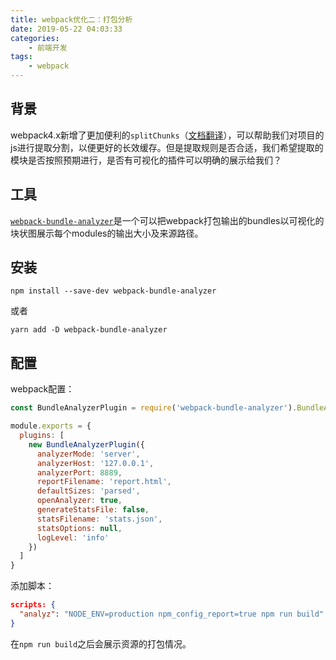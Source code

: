 ```yaml
---
title: webpack优化二：打包分析
date: 2019-05-22 04:03:33
categories: 
    - 前端开发
tags:
    - webpack
---
```


## 背景

webpack4.x新增了更加便利的`splitChunks`（[文档翻译](https://github.com/hinapudao/SplitChunksPlugin)），可以帮助我们对项目的js进行提取分割，以便更好的长效缓存。但是提取规则是否合适，我们希望提取的模块是否按照预期进行，是否有可视化的插件可以明确的展示给我们？

## 工具

[`webpack-bundle-analyzer`](https://github.com/webpack-contrib/webpack-bundle-analyzer)是一个可以把webpack打包输出的bundles以可视化的块状图展示每个modules的输出大小及来源路径。

## 安装

```shell
npm install --save-dev webpack-bundle-analyzer
```

或者

```shell
yarn add -D webpack-bundle-analyzer
```

## 配置

webpack配置：

```js
const BundleAnalyzerPlugin = require('webpack-bundle-analyzer').BundleAnalyzerPlugin;

module.exports = {
  plugins: [
    new BundleAnalyzerPlugin({
      analyzerMode: 'server',
      analyzerHost: '127.0.0.1',
      analyzerPort: 8889,
      reportFilename: 'report.html',
      defaultSizes: 'parsed',
      openAnalyzer: true,
      generateStatsFile: false,
      statsFilename: 'stats.json',
      statsOptions: null,
      logLevel: 'info'
    })
  ]
}
```

添加脚本：

```json
scripts: {
  "analyz": "NODE_ENV=production npm_config_report=true npm run build"
}
```

在`npm run build`之后会展示资源的打包情况。